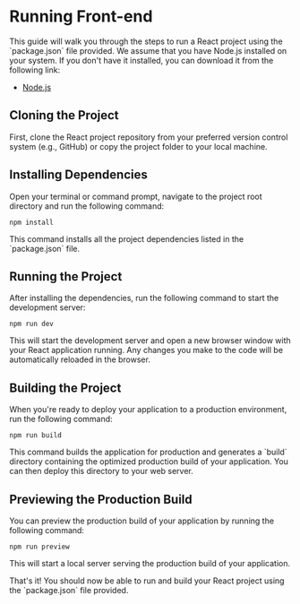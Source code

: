 <h1>Running Front-end</h1>
<p>This guide will walk you through the steps to run a React project using the `package.json` file provided. We assume that you have Node.js installed on your system. If you don't have it installed, you can download it from the following link:</p>
<ul>
  <li><a href="https://nodejs.org/">Node.js</a></li>
</ul>
<h2>Cloning the Project</h2>
<p>First, clone the React project repository from your preferred version control system (e.g., GitHub) or copy the project folder to your local machine.</p>
<h2>Installing Dependencies</h2>
<p>Open your terminal or command prompt, navigate to the project root directory and run the following command:</p>
<pre><code>npm install</code></pre>
<p>This command installs all the project dependencies listed in the `package.json` file.</p>
<h2>Running the Project</h2>
<p>After installing the dependencies, run the following command to start the development server:</p>
<pre><code>npm run dev</code></pre>
<p>This will start the development server and open a new browser window with your React application running. Any changes you make to the code will be automatically reloaded in the browser.</p>
<h2>Building the Project</h2>
<p>When you're ready to deploy your application to a production environment, run the following command:</p>
<pre><code>npm run build</code></pre>
<p>This command builds the application for production and generates a `build` directory containing the optimized production build of your application. You can then deploy this directory to your web server.</p>
<h2>Previewing the Production Build</h2>
<p>You can preview the production build of your application by running the following command:</p>
<pre><code>npm run preview</code></pre>
<p>This will start a local server serving the production build of your application.</p>
<p>That's it! You should now be able to run and build your React project using the `package.json` file provided.</p>
